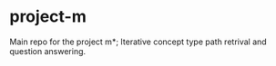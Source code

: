 # project-m
Main repo for the project m*; Iterative concept type path retrival and question answering.
